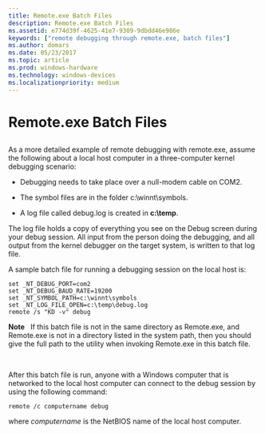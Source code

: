 ```yaml
---
title: Remote.exe Batch Files
description: Remote.exe Batch Files
ms.assetid: e774d39f-4625-41e7-9309-9dbdd46e986e
keywords: ["remote debugging through remote.exe, batch files"]
ms.author: domars
ms.date: 05/23/2017
ms.topic: article
ms.prod: windows-hardware
ms.technology: windows-devices
ms.localizationpriority: medium
---
```


# Remote.exe Batch Files


## <span id="ddk_remote_exe_batch_files_dbg"></span><span id="DDK_REMOTE_EXE_BATCH_FILES_DBG"></span>


As a more detailed example of remote debugging with remote.exe, assume the following about a local host computer in a three-computer kernel debugging scenario:

-   Debugging needs to take place over a null-modem cable on COM2.

-   The symbol files are in the folder c:\\winnt\\symbols.

-   A log file called debug.log is created in **c:\\temp**.

The log file holds a copy of everything you see on the Debug screen during your debug session. All input from the person doing the debugging, and all output from the kernel debugger on the target system, is written to that log file.

A sample batch file for running a debugging session on the local host is:

```
set _NT_DEBUG_PORT=com2
set _NT_DEBUG_BAUD_RATE=19200
set _NT_SYMBOL_PATH=c:\winnt\symbols
set _NT_LOG_FILE_OPEN=c:\temp\debug.log
remote /s "KD -v" debug
```

**Note**   If this batch file is not in the same directory as Remote.exe, and Remote.exe is not in a directory listed in the system path, then you should give the full path to the utility when invoking Remote.exe in this batch file.

 

After this batch file is run, anyone with a Windows computer that is networked to the local host computer can connect to the debug session by using the following command:

```
remote /c computername debug 
```

where *computername* is the NetBIOS name of the local host computer.

 

 





